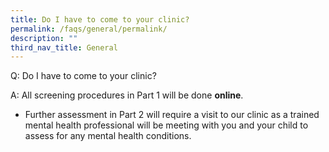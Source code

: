 ```yaml
---
title: Do I have to come to your clinic?
permalink: /faqs/general/permalink/
description: ""
third_nav_title: General
---
```

Q: Do I have to come to your clinic?

A:  All screening procedures in Part 1 will be done **online**.

* Further assessment in Part 2 will require a visit to our clinic as a trained mental health professional will be meeting with you and your child to assess for any mental health conditions.